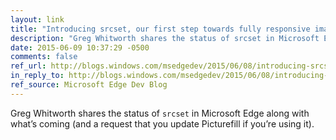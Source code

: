 ```yaml
---
layout: link
title: "Introducing srcset, our first step towards fully responsive images in Microsoft Edge"
description: "Greg Whitworth shares the status of srcset in Microsoft Edge along with what’s coming (and a request that you update Picturefill if you’re using it)."
date: 2015-06-09 10:37:29 -0500
comments: false
ref_url: http://blogs.windows.com/msedgedev/2015/06/08/introducing-srcset-responsive-images-in-microsoft-edge/
in_reply_to: http://blogs.windows.com/msedgedev/2015/06/08/introducing-srcset-responsive-images-in-microsoft-edge/
ref_source: Microsoft Edge Dev Blog
---
```


Greg Whitworth shares the status of `srcset` in Microsoft Edge along with what’s coming (and a request that you update Picturefill if you’re using it).